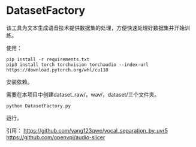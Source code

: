 # DatasetFactory

该工具为文本生成语音技术提供数据集的处理，方便快速处理好数据集并开始训练。

使用：
```
pip install -r requirements.txt
pip3 install torch torchvision torchaudio --index-url https://download.pytorch.org/whl/cu118
```
安装依赖。

需要在本项目中创建dataset_raw/，wav/，dataset/三个文件夹。

```
python DatasetFactory.py
```
运行。

引用：
https://github.com/yang123qwe/vocal_separation_by_uvr5
https://github.com/openvpi/audio-slicer
